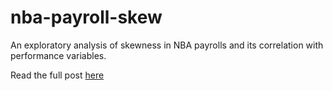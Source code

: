 nba-payroll-skew
================

An exploratory analysis of skewness in NBA payrolls and its correlation with performance variables.

Read the full post [here]("edz504.github.io/nba-payroll-skew")
